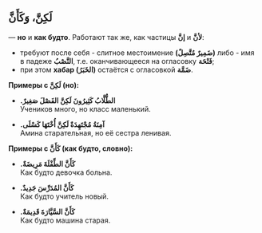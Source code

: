 ﻿
لَكِنَّ، وَكَأَنَّ
--
— **но** и **как будто**.  Работают так же, как частицы **إنَّ** и **لأنَّ**:

   -  требуют после себя 
	- слитное местоимение **(ضَمِيرٌ مُتَّصِلٌ)** либо
	- имя в падеже **النَّصْبُ**, т.е. оканчивающееся на огласовку **فَتْحَة**;
- при этом **хабар (الخَبَرُ)** остаётся с огласовкой **ضَمَّة**.

**Примеры c لَكِنَّ (но):**

-   **.الطُّلَّابُ كَثِيرُونَ لَكِنَّ الفَصْلَ صَغِيرٌ**  
   Учеников много, но класс маленький.
    
-   **.آمِنَةُ مُجْتَهِدَةٌ لَكِنَّ أُخْتَهَا كَسْلَى**  
    Амина старательная, но её сестра ленивая.
    

**Примеры с كَأَنَّ (как будто, словно):**

-   **.كَأَنَّ الطِّفْلَةَ مَرِيضَةٌ**  
    Как будто девочка больна.
    
-   **.كَأَنَّ المُدَرِّسَ جَدِيدٌ**  
    Как будто учитель новый.
    
-   **.كَأَنَّ السَّيَّارَةَ قَدِيمَةٌ**  
    Как будто машина старая.
    
    
    

